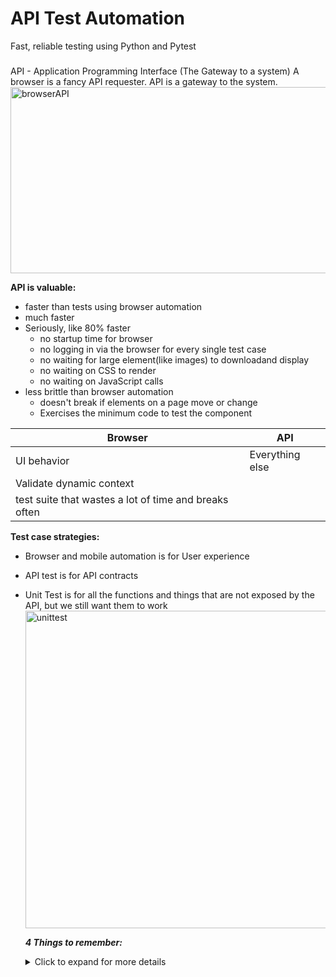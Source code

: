 # API Test Automation
Fast, reliable testing using Python and Pytest
###
API - Application Programming Interface (The Gateway to a system)
A browser is a fancy API requester. API is a gateway to the system.
<img width="1136" height="298" alt="browserAPI" src="https://github.com/user-attachments/assets/a7254c54-36c9-4158-a4a7-ba55828d0001" />

**API is valuable:**
- faster than tests using browser automation
- much faster
- Seriously, like 80% faster
  - no startup time for browser
  - no logging in via the browser for every single test case
  - no waiting for large element(like images) to downloadand display
  - no waiting on CSS to render
  - no waiting on JavaScript calls
- less brittle than browser automation
  - doesn't break if elements on a page move or change
  - Exercises the minimum code to test the component

|                             Browser                    |        API       |
| ------------------------------------------------------ | ---------------- |
|  UI behavior                                           | Everything else  |
| Validate dynamic context                               |                  |
| test suite that wastes a lot of time and breaks often  |                  |

**Test case strategies:**
- Browser and mobile automation is for User experience
- API test is for API contracts
- Unit Test is for all the functions and things that are not exposed by the API, but we still want them to work
  <img width="936" height="508" alt="unittest" src="https://github.com/user-attachments/assets/ebc0e797-5107-4eb5-9283-2228777f7bcd" />

  ***4 Things to remember:***
  <details>
    <summary>Click to expand for more details</summary>
    ### Hidden Content Header
    - API testing is faster than browser automation
    - When you see "API" think "A gateway to System."
    - If it is not exposed by the API, you can't test it
    - If you need to validate UI behavior or dynamically loaded data, use browser automation instead
  </details>
  

  

  

  
